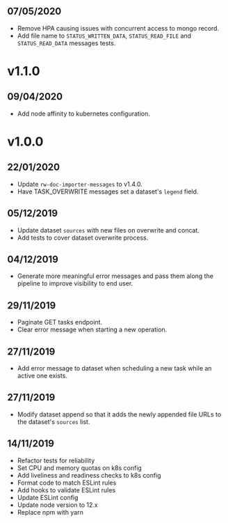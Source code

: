 ## 07/05/2020

- Remove HPA causing issues with concurrent access to mongo record.
- Add file name to `STATUS_WRITTEN_DATA`, `STATUS_READ_FILE` and `STATUS_READ_DATA` messages tests.

# v1.1.0

## 09/04/2020

- Add node affinity to kubernetes configuration.

# v1.0.0

## 22/01/2020
- Update `rw-doc-importer-messages` to v1.4.0.
- Have TASK_OVERWRITE messages set a dataset's `legend` field.

## 05/12/2019
- Update dataset `sources` with new files on overwrite and concat.
- Add tests to cover dataset overwrite process.

## 04/12/2019
- Generate more meaningful error messages and pass them along the pipeline to improve visibility to end user.

## 29/11/2019
- Paginate GET tasks endpoint.
- Clear error message when starting a new operation.

## 27/11/2019
- Add error message to dataset when scheduling a new task while an active one exists.

## 27/11/2019
- Modify dataset append so that it adds the newly appended file URLs to the dataset's `sources` list.

## 14/11/2019
- Refactor tests for reliability
- Set CPU and memory quotas on k8s config
- Add liveliness and readiness checks to k8s config
- Format code to match ESLint rules
- Add hooks to validate ESLint rules
- Update ESLint config
- Update node version to 12.x
- Replace npm with yarn
